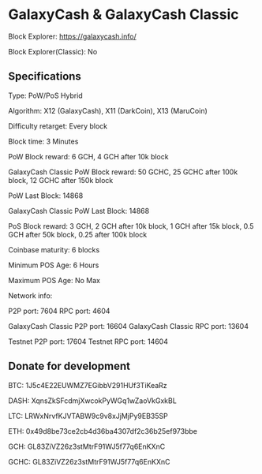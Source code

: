 GalaxyCash & GalaxyCash Classic
======

Block Explorer: https://galaxycash.info/

Block Explorer(Classic): No

Specifications
--------------
Type:                                       PoW/PoS Hybrid

Algorithm:                                  X12 (GalaxyCash), X11 (DarkCoin), X13 (MaruCoin)

Difficulty retarget:                        Every block

Block time:                                 3 Minutes

PoW Block reward:                           6 GCH, 4 GCH after 10k block

GalaxyCash Classic PoW Block reward:        50 GCHC, 25 GCHC after 100k block, 12 GCHC after 150k block

PoW Last Block:                             14868

GalaxyCash Classic PoW Last Block:          14868

PoS Block reward:                           3 GCH, 2 GCH after 10k block, 1 GCH after 15k block, 0.5 GCH after 50k block, 0.25 after 100k block

Coinbase maturity:                          6 blocks

Minimum POS Age:                            6 Hours

Maximum POS Age:                            No Max

Network info:

P2P port:                                   7604
RPC port:                                   4604

GalaxyCash Classic P2P port:                16604
GalaxyCash Classic RPC port:                13604

Testnet P2P port:                           17604
Testnet RPC port:                           14604


Donate for development
--------------
BTC:                                        1J5c4E22EUWMZ7EGibbV291HUf3TiKeaRz

DASH:                                       XqnsZkSFcdmjXwcokPyWGq1wZaoVkGxkBL

LTC:                                        LRWxNrvfKJVTABW9c9v8xJjMjPy9EB35SP

ETH:                                        0x49d8be73ce2cb4d36ba4307df2c36b25ef973bbe

GCH:                                        GL83ZiVZ26z3stMtrF91WJ5f77q6EnKXnC

GCHC:                                       GL83ZiVZ26z3stMtrF91WJ5f77q6EnKXnC

